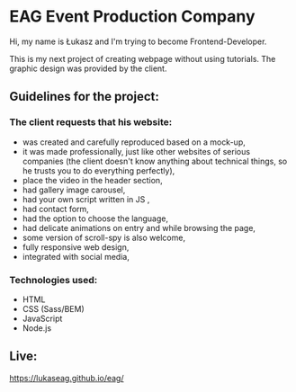 # EAG Event Production Company

Hi, my name is Łukasz and I'm trying to become Frontend-Developer.

This is my next project of creating webpage without using tutorials. The graphic design was provided by the client. 

## Guidelines for the project:

### The client requests that his website:

- was created and carefully reproduced based on a mock-up,
- it was made professionally, just like other websites of serious companies (the client doesn't know anything about technical things, so he trusts you to do everything perfectly),
- place the video in the header section,
- had gallery image carousel,
- had your own script written in JS ,
- had contact form,
- had the option to choose the language,
- had delicate animations on entry and while browsing the page,
- some version of scroll-spy is also welcome,
- fully responsive web design, 
- integrated with social media,
  

### Technologies used:

- HTML
- CSS (Sass/BEM)
- JavaScript
- Node.js


## Live: 
https://lukaseag.github.io/eag/
